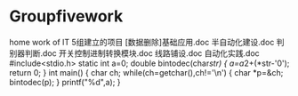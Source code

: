 # Groupfivework
home work of IT
5组建立的项目
[数据删除]基础应用.doc
半自动化建设.doc
判别器判断.doc
开关控制进制转换模块.doc
线路铺设.doc
自动化实践.doc
#include<stdio.h>
static int a=0;
double bintodec(char*str)
{
    a=a*2+(*str-'0');
    return 0;
}
int main()
{
    char ch;
    while(ch=getchar(),ch!='\n')
    {
        char *p=&ch;
        bintodec(p);
    }
    printf("%d",a);
}
